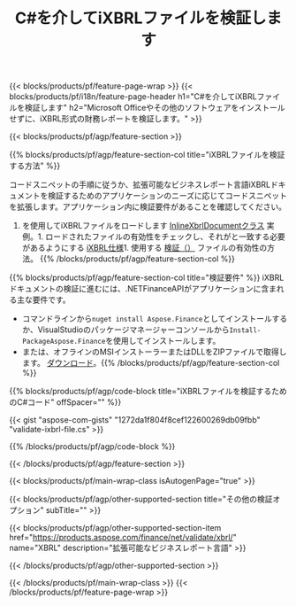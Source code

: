 ﻿---
title: C#を介してiXBRLファイルを検証します
description: iXBRLファイル検証のサンプルコード。 APIサンプルコードを使用して、.NETベースのアプリケーション内のバッチiXBRLファイルを検証します。 
url: /ja/net/validate/ixbrl/
family: finance
platformtag: net
feature: validate
informat: iXBRL
outformat: 
otherformats: 
---
{{< blocks/products/pf/feature-page-wrap >}}
{{< blocks/products/pf/i18n/feature-page-header h1="C#を介してiXBRLファイルを検証します" h2="Microsoft Officeやその他のソフトウェアをインストールせずに、iXBRL形式の財務レポートを検証します。" >}}

{{< blocks/products/pf/agp/feature-section >}}

{{% blocks/products/pf/agp/feature-section-col title="iXBRLファイルを検証する方法" %}}

コードスニペットの手順に従うか、拡張可能なビジネスレポート言語iXBRLドキュメントを検証するためのアプリケーションのニーズに応じてコードスニペットを拡張します。アプリケーション内に検証要件があることを確認してください。

1. を使用してiXBRLファイルをロードします [InlineXbrlDocumentクラス](https://apireference.aspose.com/finance/net/aspose.finance.xbrl.inline/inlinexbrldocument) 実例。1. ロードされたファイルの有効性をチェックし、それがと一致する必要があるようにする [iXBRL仕様](http://www.xbrl.org/specification/inlinexbrl-part1/rec-2013-11-18/inlinexbrl-part1-rec-2013-11-18.html)1. 使用する [検証（）](https://apireference.aspose.com/finance/net/aspose.finance.xbrl.inline/inlinexbrldocument/methods/validate) ファイルの有効性の方法。
{{% /blocks/products/pf/agp/feature-section-col %}}

{{% blocks/products/pf/agp/feature-section-col title="検証要件" %}}
iXBRLドキュメントの検証に進むには、.NETFinanceAPIがアプリケーションに含まれる主な要件です。 
- コマンドラインから```nuget install Aspose.Finance```としてインストールするか、VisualStudioのパッケージマネージャーコンソールから```Install-PackageAspose.Finance```を使用してインストールします。
- または、オフラインのMSIインストーラーまたはDLLをZIPファイルで取得します。 [ダウンロード](https://downloads.aspose.com/finance/net)。{{% /blocks/products/pf/agp/feature-section-col %}}

{{% blocks/products/pf/agp/code-block title="iXBRLファイルを検証するためのC#コード" offSpacer="" %}}

{{< gist "aspose-com-gists" "1272da1f804f8cef122600269db09fbb" "validate-ixbrl-file.cs" >}}

{{% /blocks/products/pf/agp/code-block %}}

{{< /blocks/products/pf/agp/feature-section >}}

{{< blocks/products/pf/main-wrap-class isAutogenPage="true" >}}

{{< blocks/products/pf/agp/other-supported-section title="その他の検証オプション" subTitle="" >}}

{{< blocks/products/pf/agp/other-supported-section-item href="https://products.aspose.com/finance/net/validate/xbrl/" name="XBRL" description="拡張可能なビジネスレポート言語" >}}

{{< /blocks/products/pf/agp/other-supported-section >}}

{{< /blocks/products/pf/main-wrap-class >}}
{{< /blocks/products/pf/feature-page-wrap >}}